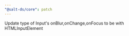 ```yaml
---
"@salt-ds/core": patch
---
```


Update type of Input's onBlur,onChange,onFocus to be with HTMLInputElement
